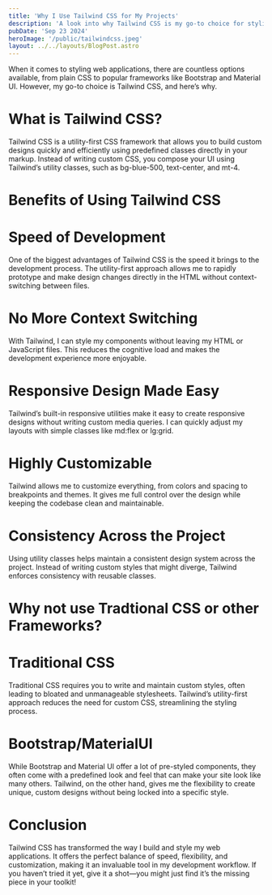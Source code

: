 ```yaml
---
title: 'Why I Use Tailwind CSS for My Projects'
description: 'A look into why Tailwind CSS is my go-to choice for styling web applications over traditional CSS.'
pubDate: 'Sep 23 2024'
heroImage: '/public/tailwindcss.jpeg'
layout: ../../layouts/BlogPost.astro
---
```


When it comes to styling web applications, there are countless options available, from plain CSS to popular frameworks like Bootstrap and Material UI. However, my go-to choice is Tailwind CSS, and here’s why.

<h1 class="text-xl font-semibold py-4">What is Tailwind CSS?</h1>

Tailwind CSS is a utility-first CSS framework that allows you to build custom designs quickly and efficiently using predefined classes directly in your markup. Instead of writing custom CSS, you compose your UI using Tailwind’s utility classes, such as bg-blue-500, text-center, and mt-4.

<h1 class="text-xl font-semibold py-4">Benefits of Using Tailwind CSS</h1>

<h1 class="text-xl font-semibold py-4">Speed of Development</h1>

One of the biggest advantages of Tailwind CSS is the speed it brings to the development process. The utility-first approach allows me to rapidly prototype and make design changes directly in the HTML without context-switching between files.

<h1 class="text-xl font-semibold py-4">No More Context Switching</h1>

With Tailwind, I can style my components without leaving my HTML or JavaScript files. This reduces the cognitive load and makes the development experience more enjoyable.

<h1 class="text-xl font-semibold py-4">Responsive Design Made Easy</h1>


Tailwind’s built-in responsive utilities make it easy to create responsive designs without writing custom media queries. I can quickly adjust my layouts with simple classes like md:flex or lg:grid.

<h1 class="text-xl font-semibold py-4">Highly Customizable</h1>

Tailwind allows me to customize everything, from colors and spacing to breakpoints and themes. It gives me full control over the design while keeping the codebase clean and maintainable.

<h1 class="text-xl font-semibold py-4">Consistency Across the Project</h1>

Using utility classes helps maintain a consistent design system across the project. Instead of writing custom styles that might diverge, Tailwind enforces consistency with reusable classes.

<h1 class="text-xl font-semibold pt-4">Why not use Tradtional CSS or other Frameworks?</h1>

<h1 class="text-xl font-semibold py-4">Traditional CSS</h1>


Traditional CSS requires you to write and maintain custom styles, often leading to bloated and unmanageable stylesheets. Tailwind’s utility-first approach reduces the need for custom CSS, streamlining the styling process.

<h1 class="text-xl font-semibold py-4">Bootstrap/MaterialUI</h1>


While Bootstrap and Material UI offer a lot of pre-styled components, they often come with a predefined look and feel that can make your site look like many others. Tailwind, on the other hand, gives me the flexibility to create unique, custom designs without being locked into a specific style.

<h1 class="text-xl font-semibold py-4">Conclusion</h1>


Tailwind CSS has transformed the way I build and style my web applications. It offers the perfect balance of speed, flexibility, and customization, making it an invaluable tool in my development workflow. If you haven’t tried it yet, give it a shot—you might just find it’s the missing piece in your toolkit!

